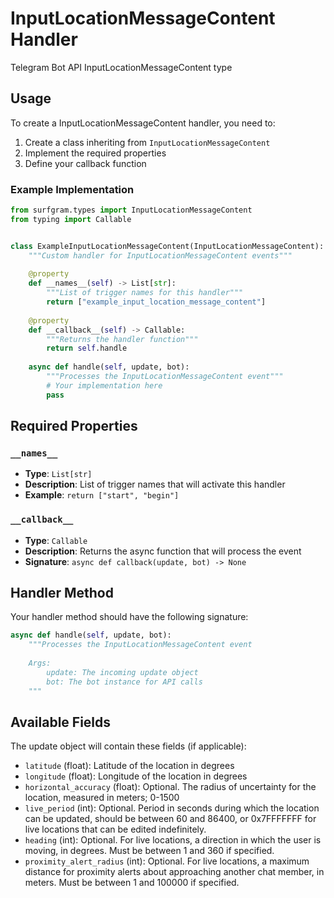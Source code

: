 # InputLocationMessageContent Handler

Telegram Bot API InputLocationMessageContent type

## Usage

To create a InputLocationMessageContent handler, you need to:

1. Create a class inheriting from `InputLocationMessageContent`
2. Implement the required properties
3. Define your callback function

### Example Implementation

```python
from surfgram.types import InputLocationMessageContent
from typing import Callable


class ExampleInputLocationMessageContent(InputLocationMessageContent):
    """Custom handler for InputLocationMessageContent events"""
    
    @property
    def __names__(self) -> List[str]:
        """List of trigger names for this handler"""
        return ["example_input_location_message_content"]
    
    @property
    def __callback__(self) -> Callable:
        """Returns the handler function"""
        return self.handle
    
    async def handle(self, update, bot):
        """Processes the InputLocationMessageContent event"""
        # Your implementation here
        pass
```

## Required Properties

### `__names__`
- **Type**: `List[str]`
- **Description**: List of trigger names that will activate this handler
- **Example**: `return ["start", "begin"]`

### `__callback__`
- **Type**: `Callable`
- **Description**: Returns the async function that will process the event
- **Signature**: `async def callback(update, bot) -> None`

## Handler Method

Your handler method should have the following signature:

```python
async def handle(self, update, bot):
    """Processes the InputLocationMessageContent event
    
    Args:
        update: The incoming update object
        bot: The bot instance for API calls
    """
```

## Available Fields

The update object will contain these fields (if applicable):

- `latitude` (float): Latitude of the location in degrees
- `longitude` (float): Longitude of the location in degrees
- `horizontal_accuracy` (float): Optional. The radius of uncertainty for the location, measured in meters; 0-1500
- `live_period` (int): Optional. Period in seconds during which the location can be updated, should be between 60 and 86400, or 0x7FFFFFFF for live locations that can be edited indefinitely.
- `heading` (int): Optional. For live locations, a direction in which the user is moving, in degrees. Must be between 1 and 360 if specified.
- `proximity_alert_radius` (int): Optional. For live locations, a maximum distance for proximity alerts about approaching another chat member, in meters. Must be between 1 and 100000 if specified.
